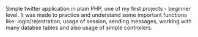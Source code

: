 Simple twitter application in plain PHP, one of my first projects - beginner level.
It was made to practice and understand some important functions like: login/rejestration, usage of session, sending messages, working with many databse tables and also usage of simple controllers.

